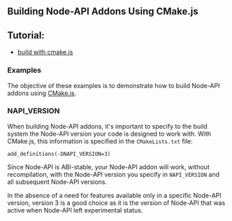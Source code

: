 ## Building Node-API Addons Using CMake.js

## Tutorial:
- [build with cmake.js](https://napi.inspiredware.com/build-tools/cmake-js.html)

### Examples

The objective of these examples is to demonstrate how to build Node-API addons using [CMake.js](https://github.com/cmake-js/cmake-js#readme).

### NAPI_VERSION

When building Node-API addons, it's important to specify to the build system the Node-API version your code is designed to work with. With CMake.js, this information is specified in the `CMakeLists.txt` file:  

```
add_definitions(-DNAPI_VERSION=3)
```

Since Node-API is ABI-stable, your Node-API addon will work, without recompilation, with the Node-API version you specify in `NAPI_VERSION` and all subsequent Node-API versions. 

In the absence of a need for features available only in a specific Node-API version, version 3 is a good choice as it is the version of Node-API that was active when Node-API left experimental status. 